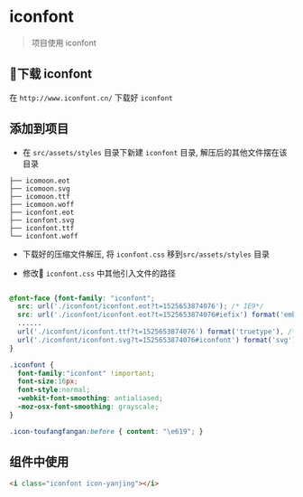 # iconfont

> 项目使用 iconfont

## 下载 iconfont

在 `http://www.iconfont.cn/`  下载好 `iconfont`

## 添加到项目

- 在 `src/assets/styles` 目录下新建 `iconfont` 目录, 解压后的其他文件摆在该目录

```shell
├── icomoon.eot
├── icomoon.svg
├── icomoon.ttf
├── icomoon.woff
├── iconfont.eot
├── iconfont.svg
├── iconfont.ttf
└── iconfont.woff
```

- 下载好的压缩文件解压, 将 `iconfont.css` 移到`src/assets/styles` 目录

- 修改 `iconfont.css` 中其他引入文件的路径

```css

@font-face {font-family: "iconfont";
  src: url('./iconfont/iconfont.eot?t=1525653874076'); /* IE9*/
  src: url('./iconfont/iconfont.eot?t=1525653874076#iefix') format('embedded-opentype'), /* IE6-IE8 */
  ......
  url('./iconfont/iconfont.ttf?t=1525653874076') format('truetype'), /* chrome, firefox, opera, Safari, Android, iOS 4.2+*/
  url('./iconfont/iconfont.svg?t=1525653874076#iconfont') format('svg'); /* iOS 4.1- */
}

.iconfont {
  font-family:"iconfont" !important;
  font-size:16px;
  font-style:normal;
  -webkit-font-smoothing: antialiased;
  -moz-osx-font-smoothing: grayscale;
}

.icon-toufangfangan:before { content: "\e619"; }
```

## 组件中使用

```html
<i class="iconfont icon-yanjing"></i>
```